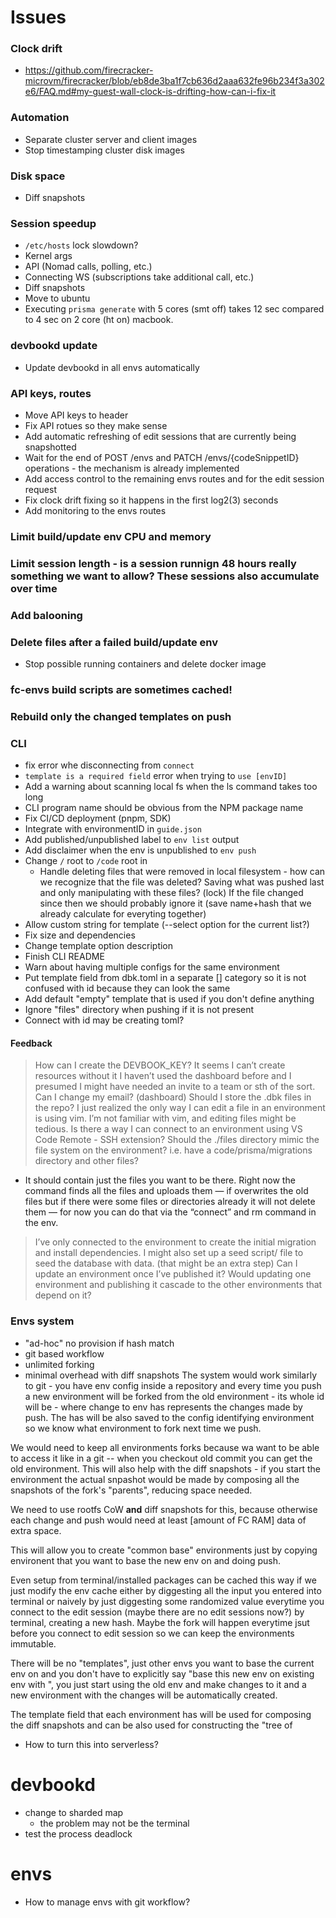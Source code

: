 # Issues
### Clock drift
- https://github.com/firecracker-microvm/firecracker/blob/eb8de3ba1f7cb636d2aaa632fe96b234f3a302e6/FAQ.md#my-guest-wall-clock-is-drifting-how-can-i-fix-it

### Automation
- Separate cluster server and client images
- Stop timestamping cluster disk images

### Disk space
- Diff snapshots

### Session speedup
- `/etc/hosts` lock slowdown?
- Kernel args
- API (Nomad calls, polling, etc.)
- Connecting WS (subscriptions take additional call, etc.)
- Diff snapshots
- Move to ubuntu
- Executing `prisma generate` with 5 cores (smt off) takes 12 sec compared to 4 sec on 2 core (ht on) macbook.

### devbookd update
- Update devbookd in all envs automatically

### API keys, routes
- Move API keys to header
- Fix API rotues so they make sense
- Add automatic refreshing of edit sessions that are currently being snapshotted
- Wait for the end of POST /envs and PATCH /envs/{codeSnippetID} operations - the mechanism is already implemented
- Add access control to the remaining envs routes and for the edit session request
- Fix clock drift fixing so it happens in the first log2(3) seconds
- Add monitoring to the envs routes

### Limit build/update env CPU and memory

### Limit session length - is a session runnign 48 hours really something we want to allow? These sessions also accumulate over time

### Add balooning

### Delete files after a failed build/update env
- Stop possible running containers and delete docker image

### fc-envs build scripts are sometimes cached!

### Rebuild only the changed templates on push

### CLI
- fix error whe disconnecting from `connect`
- `template is a required field` error when trying to `use [envID]`
- Add a warning about scanning local fs when the ls command takes too long
- CLI program name should be obvious from the NPM package name
- Fix CI/CD deployment (pnpm, SDK)
- Integrate with environmentID in `guide.json`
- Add published/unpublished label to `env list` output
- Add disclaimer when the env is unpublished to `env push`
- Change `/` root to `/code` root in 
  - Handle deleting files that were removed in local filesystem - how can we recognize that the file was deleted? Saving what was pushed last and only manipulating with these files? (lock) If the file changed since then we should probably ignore it (save name+hash that we already calculate for everyting together)
- Allow custom string for template (--select option for the current list?)
- Fix size and dependencies
- Change template option description
- Finish CLI README
- Warn about having multiple configs for the same environment
- Put template field from dbk.toml in a separate [] category so it is not confused with id because they can look the same
- Add default "empty" template that is used if you don't define anything
- Ignore "files" directory when pushing if it is not present
- Connect with id may be creating toml?
#### Feedback
> How can I create the DEVBOOK_KEY? It seems I can’t create resources without it
> I haven’t used the dashboard before and I presumed I might have needed an invite to a team or sth of the sort.
> Can I change my email? (dashboard)
> Should I store the .dbk files in the repo?
> I just realized the only way I can edit a file in an environment is using vim. I’m not familiar with vim, and editing files might be tedious. Is there a way I can connect to an environment using VS Code Remote - SSH extension?
> Should the ./files directory mimic the file system on the environment? i.e. have a code/prisma/migrations directory and other files?
- It should contain just the files you want to be there. Right now the command finds all the files and uploads them — if overwrites the old files but if there were some files or directories already it will not delete them — for now you can do that via the “connect” and rm command in the env.
> I’ve only connected to the environment to create the initial migration and install dependencies. I might also set up a seed script/ file to seed the database with data. (that might be an extra step)
> Can I update an environment once I’ve published it?
> Would updating one environment and publishing it cascade to the other environments that depend on it?


### Envs system
- "ad-hoc" no provision if hash match
- git based workflow
- unlimited forking
- minimal overhead with diff snapshots
The system would work similarly to git - you have env config inside a repository and every time you push a new environment will be forked from the old environment - its whole id will be <envID>-<changeToEnvHash> where change to env has represents the changes made by push. The has will be also saved to the config identifying environment so we know what environment to fork next time we push.

We would need to keep all environments forks because wa want to be able to access it like in a git -- when you checkout old commit you can get the old environment. This will also help with the diff snapshots - if you start the environment the actual snpashot would be made by composing all the snapshots of the fork's "parents", reducing space needed.

We need to use rootfs CoW **and** diff snapshots for this, because otherwise each change and push would need at least [amount of FC RAM] data of extra space.

This will allow you to create "common base" environments just by copying environent that you want to base the new env on and doing push.

Even setup from terminal/installed packages can be cached this way if we just modify the env cache either by diggesting all the input you entered into terminal or naively by just diggesting some randomized value everytime you connect to the edit session (maybe there are no edit sessions now?) by terminal, creating a new hash. Maybe the fork will happen everytime jsut before you connect to edit session so we can keep the environments immutable.

There will be no "templates", just other envs you want to base the current env on and you don't have to explicitly say "base this new env on existing env with <envID>", you just start using the old env and make changes to it and a new environment with the changes will be automatically created.

The template field that each environment has will be used for composing the diff snapshots and can be also used for constructing the "tree of 

- How to turn this into serverless?

# devbookd
- change to sharded map
  - the problem may not be the terminal
- test the process deadlock

# envs
- How to manage envs with git workflow?